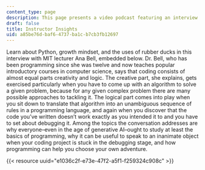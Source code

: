 ```yaml
---
content_type: page
description: This page presents a video podcast featuring an interview with Dr. Bell.
draft: false
title: Instructor Insights
uid: a85be76d-baf6-4737-ba1c-b7cb3fb12697
---
```

Learn about Python, growth mindset, and the uses of rubber ducks in this interview with MIT lecturer Ana Bell, embedded below. Dr. Bell, who has been programming since she was twelve and now teaches popular introductory courses in computer science, says that coding consists of almost equal parts creativity and logic. The creative part, she explains, gets exercised particularly when you have to come up with an algorithm to solve a given problem, because for any given complex problem there are many possible approaches to tackling it. The logical part comes into play when you sit down to translate that algorithm into an unambiguous sequence of rules in a programming language, and again when you discover that the code you’ve written doesn’t work exactly as you intended it to and you have to set about debugging it. Among the topics the conversation addresses are why everyone–even in the age of generative AI–ought to study at least the basics of programming, why it can be useful to speak to an inanimate object when your coding project is stuck in the debugging stage, and how programming can help you choose your own adventure. 

{{< resource uuid="e1036c2f-e73e-47f2-a5f1-f259324c908c" >}}